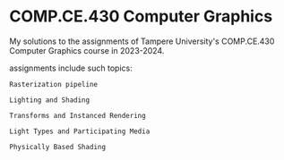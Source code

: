 # COMP.CE.430 Computer Graphics
 My solutions to the assignments of Tampere University's COMP.CE.430 Computer Graphics course in 2023-2024.
 
 assignments include such topics:
 
  `Rasterization pipeline`
  
  `Lighting and Shading`
  
  `Transforms and Instanced Rendering`
  
  `Light Types and Participating Media`
  
  `Physically Based Shading`
